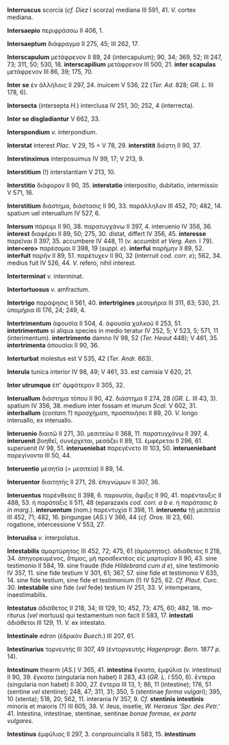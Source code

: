 **Interruscus** scorcia (*cf. Diez* I scorza) mediana III 591, 41. *V.*
cortex mediana.

**Intersaepio** περιφράσσω II 406, 1.

**Intersaeptum** διάφραγμα II 275, 45; III 262, 17.

**Interscapulum** μετάφρενον II 89, 24 (intercapulum); 90, 34; 369, 52;
III 247, 73; 311, 50; 530, 18. **interscapilium** μετάφρενον III 500,
21. **inter scapulas** μετάφρενον III 86, 39; 175, 70.

**Inter se** ἐν ἀλλήλοις II 297, 24. inuicem V 536, 22 (*Ter. Ad.*
828; *GR. L.* III 178, 6).

**Intersecta** (intersepta *H.*) interclusa IV 251, 30; 252, 4
(interrecta).

**Inter se disgladiantur** V 662, 33.

**Interspondium** *v.* interpondium.

**Interstat** interest *Plac.* V 29, 15 = V 78, 29. **interstitit**
διέστη II 90, 37.

**Interstinximus** interposuimus IV 99, 17; V 213, 9.

**Interstitium** (!) interstantiam V 213, 10.

**Interstitio** διάφορον II 90, 35. **interstatio** interpositio,
dubitatio, intermissio V 571, 16.

**Interstitium** διάστημα, διάστασις II 90, 33. παράλληλον III 452, 70;
482, 14. spatium uel interuallum IV 527, 6.

**Intersum** πάρειμι II 90, 38. παρατυγχάνω II 397, 4. interuenio IV
356, 36. **interest** διαφέρει II 89, 50; 275, 30. distat, differt IV
356, 45. **interesse** παρεῖναι II 397, 35. accumbere IV 448, 11 (*v.*
accumbit *et Verg. Aen.* I 79). **inter\<ero\>** παρέσομαι II 398, 19
(*suppl. e*). **interfui** παρήμην II 89, 52. **interfuit** παρῆν II 89,
51. παρέτυχεν II 90, 32 (interruit *cod. corr. e*); 562, 34. medius fuit
IV 526, 44. *V.* refero, nihil interest.

**Interterminat** *v.* interminat.

**Intertortuosus** *v.* amfractum.

**Intertrigo** παράψησις II 561, 40. **intertrigines** μεσομήρια III
311, 63; 530, 21. ὑπομήρια III 176, 24; 249, 4.

**Intertrimentum** ἀφουσία II 504, 4. ἀφουσία χαλκοῦ II 253, 51.
**intetrimentum** si aliqua species in medio teratur IV 252, 5; V 523,
5; 571, 11 (interimentum). **intertrimento** damno IV 98, 52 (*Ter.*
*Heaut* 448); V 461, 35. **intertrimenta** ἀπουσίαι II 90, 36.

**Interturbat** molestus est V 535, 42 (*Ter. Andr.* 663).

**Interula** tunica interior IV 98, 49; V 461, 33. est camisia V 620,
21.

**Inter utrumque** ἐπ' ἀμφότερον II 305, 32.

**Interuallum** διάστημα τόπου II 90, 42. διάστημα II 274, 28 (*GR. L.*
III 43, 3). spatium IV 356, 38. medium inter fossam et murum *Scal.* V
602, 31. **interballum** (*contam.*?) προσχήματι, προσποιήσει II 89, 20.
*V.* longo interuallo, ex interuallo.

**Interuenio** διαιτῶ II 271, 30. μεσιτεύω II 368, 11. παρατυγχάνω II
397, 4. **interuenit** βοηθεῖ, συνέρχεται, μεσάζει II 89, 13. ἐμφέρεται
II 296, 61. superuenit IV 98, 51. **interueniebat** παρεγένετο III 103,
50. **interueniebant** παρεγίνοντο III 50, 44.

**Interuentio** μεσητία (= μεσιτεία) II 89, 14.

**Interuentor** διαιτητής II 271, 28. ἐπιγνώμων II 307, 36.

**Interuentus** παρένθεσις II 398, 6. παρουσία, ἄφιξις II 90, 41.
παρέντευξις II 488, 53. ἡ παράταξις II 511, 48 (eparazaxis *cod. corr. a
b e.* ἡ παράτασις *b in marg.*). **interuentum** (nom.) παρεντυχία II
398, 11. **interuentu** τῇ μεσιτεία III 452, 71; 482, 16. þingungae
(*AS.*) V 366, 44 (*cf. Oros.* III 23, 66). rogatione, intercessione V
553, 27.

**Interuulsa** *v.* interpolatus.

**Intestabilis** ἀμαρτύρητος III 452, 72; 475, 61 (ἀμάρτητος). ἀδιάθετoς
II 218, 34. ἀπηγορευμένος, ἄτιμος, μὴ προσδεκτέος εἰς μαρτυρίαν II 90,
43. sine testimonio II 584, 19. sine fraude (fide *Hildebrand cum d e*),
sine testimonio IV 357, 11. sine fide testium V 301, 61; 367, 57. sine
fide et testimonio V 635, 14. sine fide testium, sine fide et
testimonium (!) IV 525, 62. *Cf. Plaut. Curc.* 30. **intestabile** sine
fide (*vel* fede) testium IV 251, 33. *V.* intemperans, inaestimabilis.

**Intestatus** ἀδιάθετος II 218, 34; III 129, 10; 452, 73; 475, 60; 482,
18. mo­riturus (*vel* mortuus) qui testamentum non facit II 583, 17.
**intestati** ἀδιάθετοι III 129, 11. *V.* ex intestato.

**Intestinale** edron (ἑδρικόν *Buech.*) III 207, 61.

**Intestinarius** τορνευτής III 307, 49 (ἐντορνευτής *Hagenprogr. Bern.*
1877 *p.* 14).

**Intestinum** thearm (*AS.*) V 365, 41. **intestina** ἔγκατα, ἐμφύλια
(*v.* intestinus) II 90, 39. ἔγκατα (singularia non habet) II 283, 43
(*GR. L. I* 550, 6). ἔντερα (singularia non habet) II 300, 27. ἔντερα
III 13, 1; 86, 11 (intestine); 176, 51 (sentine *vel* stentine); 248,
47; 311, 31; 350, 5 (stentinae *forma vulgari*); 395, 10 (stenta); 518,
20; 562, 11. interania IV 357, 9. *Cf.* **stentinis intestinis** minoris
et maioris (?) III 605, 38. *V.* ileus, insetie, *W. Heraeus 'Spr. des
Petr.'* 41. Intestina, intestinae, stentinae, sentinae *bonae formae, ex
parte vulgares.*

**Intestinus** ἐμφύλιος II 297, 3. conprouincialis II 583, 15.
**intestinum**
